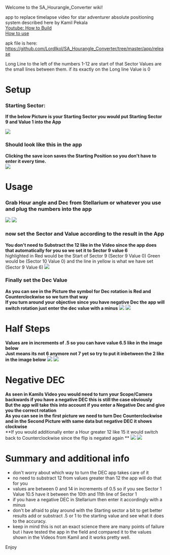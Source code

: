 Welcome to the SA_Hourangle_Converter wiki!

app to replace timelapse video for star adventurer absolute positioning system described here by Kamil Pekala   
[Youtube: How to Build](https://www.youtube.com/watch?v=JfTsTZkUOjo&lc=UgzkQyKQ-kzPkAnUjvR4AaABAg.9PsMK1N4uUl9RphunNc_UU)   
[How to use](https://www.youtube.com/watch?v=tNPIMKOB9k4&t=0s)   

apk file is here: https://github.com/LordIkol/SA_Hourangle_Converter/tree/master/app/release

Long Line to the left of the numbers 1-12 are start of that Sector 
Values are the small lines between them. if its exactly on the Long line Value is 0 

# Setup
### Starting Sector: 
**If the below Picture is your Starting Sector you would put Starting Sector 9 and Value 1 into the App**   
       
![](https://i.postimg.cc/VkDpstpq/Ha-9-1.png)
### Should look like this in the app
**Clicking the save icon saves the Starting Position so you don't have to enter it every time.**   
![](https://i.postimg.cc/cJjC5KFB/HA-Start.png)

# Usage
### Grab Hour angle and Dec from Stellarium or whatever you use and plug the numbers into the app
![](https://i.postimg.cc/kgQyCm0S/HA-Stellarium.png)
![](https://i.postimg.cc/vHLzFMFV/HA-Example-Normal.png)
### now set the Sector and Value according to the result in the App
**You don't need to Substract the 12 like in the Video since the app does that automatically for you so we set it to Sector 9 value 6**   
highlighted in Red would be the Start of Sector 9 (Sector 9 Value 0) Green would be (Sector 10 Value 0) and the line in yellow is what we have set (Sector 9 Value 6)
![](https://i.postimg.cc/15v4kYtH/HA-Target-Sectorvalue.png)   

### Finally set the Dec Value 
**As you can see in the Picture the symbol for Dec rotation is Red and Counterclockwise so we turn that way**  
**If you turn around your objective since you have negative Dec the app will switch rotation just enter the dec value with a minus** 
![](https://i.postimg.cc/vHLzFMFV/HA-Example-Normal.png)
![](https://i.postimg.cc/4NWbWPTC/HA-DECPic.png)

# Half Steps
**Values are in increments of .5 so you can have value 6.5 like in the image below**  
**Just means its not 6 anymore not 7 yet so try to put it inbetween the 2 like in the image below**
![](https://i.postimg.cc/Yqvfyg2h/HA-Halfsteps.png) ![](https://i.postimg.cc/50j6NBRz/HA-Halfsteps-scope.png)

# Negative DEC
**As seen in Kamils Video you would need to turn your Scope/Camera backwards if you have a negative DEC this is still the case obviously**  
**But the app will take this into account if you enter a Negative Dec and give you the correct rotation**  
**As you can see in the first picture we need to turn Dec Counterclockwise and in the Second Picture with same data but negative DEC it shows clockwise**    
**If you would additionally enter a Hour greater 12 like 15 it would switch back to  Counterclockwise since the flip is negated again **
![](https://i.postimg.cc/vHLzFMFV/HA-Example-Normal.png)
![](https://i.postimg.cc/gj88q9Pd/HA-Negative-Dec.png)


# Summary and additional info
* don't worry about which way to turn the DEC app takes care of it
* no need to substract 12 from values greater than 12 the app will do that for you
* values are between 0 and 14 in increments of 0.5 so if you see Sector 1 Value 10.5 have it between the 10th and 11th line of Sector 1
* if you have a negative DEC in Stellarium then enter it accordingly with a minus
* don't be afraid to play around with the Starting sector a bit to get better results add or substract .5 or 1 to the starting value and see what it does to the accuracy.
* keep in mind this is not an exact science there are many points of failure but i have tested the app in the field and compared it to the values shown in the Videos from Kamil and it works pretty well.

Enjoy 
